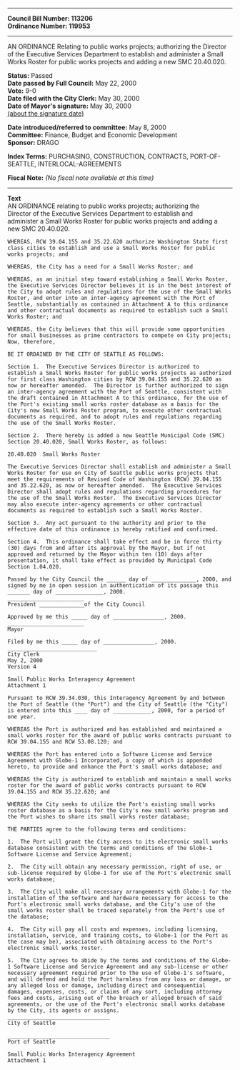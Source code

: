 * * * * *  
  
**Council Bill Number: [](#h0)[](#h2)113206**   
**Ordinance Number: 119953**  
  
* * * * *  
  
AN ORDINANCE Relating to public works projects; authorizing the Director of the Executive Services Department to establish and administer a Small Works Roster for public works projects and adding a new SMC 20.40.020.  
  
**Status:** Passed   
**Date passed by Full Council:** May 22, 2000   
**Vote:** 9-0   
**Date filed with the City Clerk:** May 30, 2000   
**Date of Mayor's signature:** May 30, 2000   
[(about the signature date)](/~public/approvaldate.htm)   
  
  
**Date introduced/referred to committee:** May 8, 2000   
**Committee:** Finance, Budget and Economic Development   
**Sponsor:** DRAGO   
  
**Index Terms:** PURCHASING, CONSTRUCTION, CONTRACTS, PORT-OF-SEATTLE, INTERLOCAL-AGREEMENTS  
  
**Fiscal Note:** *(No fiscal note available at this time)*  
  
* * * * *  
  
**Text**  
    AN ORDINANCE relating to public works projects; authorizing the  
    Director of the Executive Services Department to establish and  
    administer a Small Works Roster for public works projects and adding a  
    new SMC 20.40.020.  
  
    WHEREAS, RCW 39.04.155 and 35.22.620 authorize Washington State first  
    class cities to establish and use a Small Works Roster for public  
    works projects; and  
  
    WHEREAS, the City has a need for a Small Works Roster; and  
  
    WHEREAS, as an initial step toward establishing a Small Works Roster,  
    the Executive Services Director believes it is in the best interest of  
    the City to adopt rules and regulations for the use of the Small Works  
    Roster, and enter into an inter-agency agreement with the Port of  
    Seattle, substantially as contained in Attachment A to this ordinance  
    and other contractual documents as required to establish such a Small  
    Works Roster; and  
  
    WHEREAS, the City believes that this will provide some opportunities  
    for small businesses as prime contractors to compete on City projects;  
    Now, therefore,  
  
    BE IT ORDAINED BY THE CITY OF SEATTLE AS FOLLOWS:  
  
    Section 1.  The Executive Services Director is authorized to  
    establish a Small Works Roster for public works projects as authorized  
    for first class Washington cities by RCW 39.04.155 and 35.22.620 as  
    now or hereafter amended.  The Director is further authorized to sign  
    an inter-agency agreement with the Port of Seattle, consistent with  
    the draft contained in Attachment A to this ordinance, for the use of  
    the Port's existing small works roster database as a basis for the  
    City's new Small Works Roster program, to execute other contractual  
    documents as required, and to adopt rules and regulations regarding  
    the use of the Small Works Roster.  
  
    Section 2.  There hereby is added a new Seattle Municipal Code (SMC)  
    Section 20.40.020, Small Works Roster, as follows:  
  
    20.40.020  Small Works Roster  
  
    The Executive Services Director shall establish and administer a Small  
    Works Roster for use on City of Seattle public works projects that  
    meet the requirements of Revised Code of Washington (RCW) 39.04.155  
    and 35.22.620, as now or hereafter amended.  The Executive Services  
    Director shall adopt rules and regulations regarding procedures for  
    the use of the Small Works Roster.  The Executive Services Director  
    may also execute inter-agency agreements or other contractual  
    documents as required to establish such a Small Works Roster.  
  
    Section 3.  Any act pursuant to the authority and prior to the  
    effective date of this ordinance is hereby ratified and confirmed.  
  
    Section 4.  This ordinance shall take effect and be in force thirty  
    (30) days from and after its approval by the Mayor, but if not  
    approved and returned by the Mayor within ten (10) days after  
    presentation, it shall take effect as provided by Municipal Code  
    Section 1.04.020.  
  
    Passed by the City Council the ______ day of ______________, 2000, and  
    signed by me in open session in authentication of its passage this  
    _______ day of _______________, 2000.  
    ________________________  
    President ______________of the City Council  
  
    Approved by me this _____ day of ________________, 2000.  
    ________________________  
    Mayor  
  
    Filed by me this _____ day of ________________, 2000.  
    ____________________________  
    City Clerk  
    May 2, 2000  
    Version 4  
  
    Small Public Works Interagency Agreement  
    Attachment 1  
  
    Pursuant to RCW 39.34.030, this Interagency Agreement by and between  
    the Port of Seattle (the "Port") and the City of Seattle (the "City")  
    is entered into this ____ day of ____________, 2000, for a period of  
    one year.  
  
    WHEREAS the Port is authorized and has established and maintained a  
    small works roster for the award of public works contracts pursuant to  
    RCW 39.04.155 and RCW 53.08.120; and  
  
    WHEREAS the Port has entered into a Software License and Service  
    Agreement with Globe-1 Incorporated, a copy of which is appended  
    hereto, to provide and enhance the Port's small works database; and  
  
    WHEREAS the City is authorized to establish and maintain a small works  
    roster for the award of public works contracts pursuant to RCW  
    39.04.155 and RCW 35.22.620; and  
  
    WHEREAS the City seeks to utilize the Port's existing small works  
    roster database as a basis for the City's new small works program and  
    the Port wishes to share its small works roster database;  
  
    THE PARTIES agree to the following terms and conditions:  
  
    1.  The Port will grant the City access to its electronic small works  
    database consistent with the terms and conditions of the Globe-1  
    Software License and Service Agreement;  
  
    2.  The City will obtain any necessary permission, right of use, or  
    sub-license required by Globe-1 for use of the Port's electronic small  
    works database;  
  
    3.  The City will make all necessary arrangements with Globe-1 for the  
    installation of the software and hardware necessary for access to the  
    Port's electronic small works database, and the City's use of the  
    small works roster shall be traced separately from the Port's use of  
    the database;  
  
    4.  The City will pay all costs and expenses, including licensing,  
    installation, service, and training costs, to Globe-1 (or the Port as  
    the case may be), associated with obtaining access to the Port's  
    electronic small works roster.  
  
    5.  The City agrees to abide by the terms and conditions of the Globe-  
    1 Software License and Service Agreement and any sub-license or other  
    necessary agreement required prior to the use of Globe-1's software,  
    and will defend and hold the Port harmless from any loss or damage, or  
    any alleged loss or damage, including direct and consequential  
    damages, expenses, costs, or claims of any sort, including attorney  
    fees and costs, arising out of the breach or alleged breach of said  
    agreements, or the use of the Port's electronic small works database  
    by the City, its agents or assigns.  
    ________________________________  
    City of Seattle  
  
    ________________________________  
    Port of Seattle  
  
    Small Public Works Interagency Agreement  
    Attachment 1  

